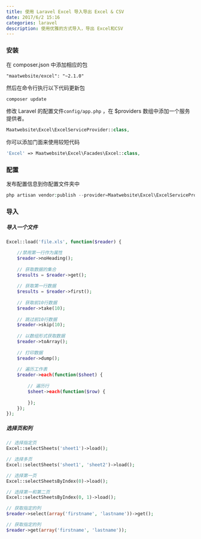 ```yaml
---
title: 使用 Laravel Excel 导入导出 Excel & CSV
date: 2017/6/2 15:16
categories: laravel
description: 使用优雅的方式导入，导出 Excel和CSV
---
```


### 安装

在 composer.json 中添加相应的包
```composer
"maatwebsite/excel": "~2.1.0"
```

然后在命令行执行以下代码更新包
```bash
composer update
```

修改 Laravel 的配置文件`config/app.php` ，在 $providers 数组中添加一个服务提供者。
```php
Maatwebsite\Excel\ExcelServiceProvider::class,
```

你可以添加门面来使用较短代码
```php
'Excel' => Maatwebsite\Excel\Facades\Excel::class,
```

### 配置
发布配置信息到你配置文件夹中
```php
php artisan vendor:publish --provider=Maatwebsite\Excel\ExcelServiceProvider
```

### 导入

##### 导入一个文件
```php
Excel::load('file.xls', function($reader) {

    //禁用第一行作为属性
    $reader->noHeading();
    
    // 获取数据的集合
    $results = $reader->get();
    
    // 获取第一行数据
    $results = $reader->first();
    
    // 获取前10行数据
    $reader->take(10);
    
    // 跳过前10行数据
    $reader->skip(10);
    
    // 以数组形式获取数据
    $reader->toArray();
    
    // 打印数据
    $reader->dump();
    
    // 遍历工作表
    $reader->each(function($sheet) {
    
        // 遍历行
        $sheet->each(function($row) {
        
        });
    });
});
```

##### 选择页和列
```php
// 选择指定页
Excel::selectSheets('sheet1')->load();

// 选择多页
Excel::selectSheets('sheet1', 'sheet2')->load();

// 选择第一页
Excel::selectSheetsByIndex(0)->load();

// 选择第一和第二页
Excel::selectSheetsByIndex(0, 1)->load();

// 获取指定的列
$reader->select(array('firstname', 'lastname'))->get();

// 获取指定的列
$reader->get(array('firstname', 'lastname'));
```
